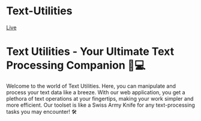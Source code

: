 # Text-Utilities
[Live](https://samara6855.github.io/Text-Utilities/)
<h1>Text Utilities - Your Ultimate Text Processing Companion 📝💻</h1>
Welcome to the world of Text Utilities. Here, you can manipulate and process your text data like a breeze. With our web application, you get a plethora of text operations at your fingertips, making your work simpler and more efficient. Our toolset is like a Swiss Army Knife for any text-processing tasks you may encounter! 🛠️
 
